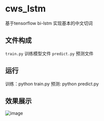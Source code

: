 # cws_lstm
基于tensorflow bi-lstm 实现基本的中文切词
## 文件构成
`train.py` 训练模型文件
`predict.py` 预测文件

## 运行
训练：python train.py
预测: python predict.py

## 效果展示
![image](https://raw.githubusercontent.com/zhyq/cws_lstm/master/cutsample/sample.jpg)
